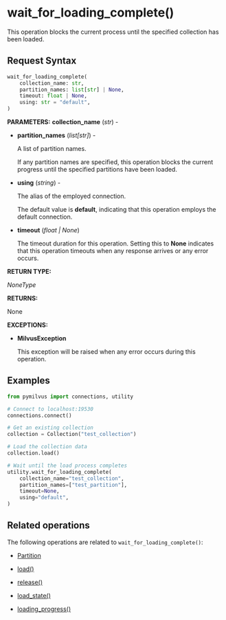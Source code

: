 # wait_for_loading_complete()

This operation blocks the current process until the specified collection has been loaded.

## Request Syntax

```python
wait_for_loading_complete(
    collection_name: str,
    partition_names: list[str] | None,
    timeout: float | None,
    using: str = "default",
)
```

__PARAMETERS:__
__collection_name__ (_str_) -

- __partition_names__ (_list[str]_) -

    A list of partition names.

    If any partition names are specified, this operation blocks the current progress until the specified partitions have been loaded.

- __using__ (_string_) - 

    The alias of the employed connection.

    The default value is __default__, indicating that this operation employs the default connection.

- __timeout__ (_float _|_ None_)  

    The timeout duration for this operation. Setting this to __None__ indicates that this operation timeouts when any response arrives or any error occurs.

__RETURN TYPE:__

_NoneType_

__RETURNS:__

None

__EXCEPTIONS:__

- __MilvusException__

    This exception will be raised when any error occurs during this operation.

## Examples

```python
from pymilvus import connections, utility

# Connect to localhost:19530
connections.connect()

# Get an existing collection
collection = Collection("test_collection")

# Load the collection data
collection.load()

# Wait until the load process completes
utility.wait_for_loading_complete(
    collection_name="test_collection",
    partition_names=["test_partition"],
    timeout=None,
    using="default",
)
```

## Related operations

The following operations are related to `wait_for_loading_complete()`:

- [Partition](./ORM/Partition.md)

- [load()](./Collection/load.md)

- [release()](./Collection/release.md)

- [load_state()](./load_state.md)

- [loading_progress()](./loading_progress.md)

